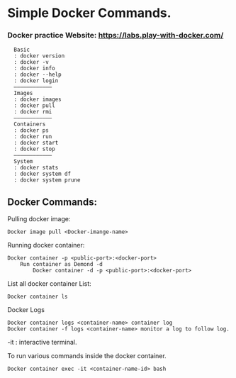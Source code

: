 # Simple Docker Commands.

### Docker practice Website: https://labs.play-with-docker.com/

      Basic
      : docker version
      : docker -v
      : docker info
      : docker --help
      : docker login
      ————————————
      Images
      : docker images
      : docker pull
      : docker rmi
      ————————————
      Containers
      : docker ps
      : docker run
      : docker start
      : docker stop
      ————————————
      System
      : docker stats
      : docker system df
      : docker system prune


## Docker Commands:

Pulling docker image:

	Docker image pull <Docker-imange-name>

Running docker container:

	Docker container -p <public-port>:<docker-port>
		Run container as Demond -d
			Docker container -d -p <public-port>:<docker-port>

List all docker container List:

	Docker container ls


Docker Logs

	Docker container logs <container-name> container log
	Docker container -f logs <container-name> monitor a log to follow log.


-it : interactive terminal.	

To run various commands inside the docker container.

	Docker container exec -it <container-name-id> bash
